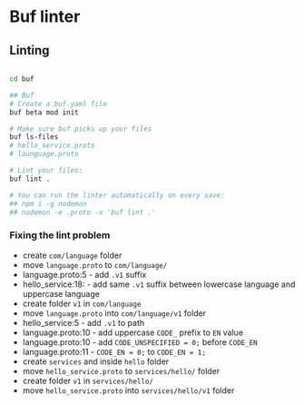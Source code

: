 # Buf linter

## Linting

```sh

cd buf

## Buf
# Create a buf.yaml file
buf beta mod init

# Make sure buf picks up your files
buf ls-files
# hello_service.proto
# launguage.proto

# Lint your files:
buf lint .

# You can run the linter automatically on every save:
## npm i -g nodemon
## nodemon -e .proto -x 'buf lint .'

```

### Fixing the lint problem

- create `com/language` folder
- move `language.proto` to `com/language/`
- language.proto:5 - add `.v1` suffix
- hello_service:18: - add same `.v1` suffix between lowercase language and uppercase language
- create folder `v1` in `com/language`
- move `language.proto` into `com/language/v1` folder
- hello_service:5 - add `.v1` to path
- language.proto:10 - add uppercase `CODE_` prefix to `EN` value
- language.proto:10 - add `CODE_UNSPECIFIED = 0;` before `CODE_EN`
- language.proto:11 - `CODE_EN = 0;` to `CODE_EN = 1;`
- create `services` and inside `hello` folder
- move `hello_service.proto` to `services/hello/` folder
- create folder `v1` in `services/hello/`
- move `hello_service.proto` into `services/hello/v1` folder
